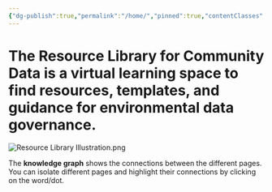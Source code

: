 ```yaml
---
{"dg-publish":true,"permalink":"/home/","pinned":true,"contentClasses":"img-grid cards","tags":["gardenEntry","gardenEntry","gardenEntry","gardenEntry","gardenEntry","gardenEntry","gardenEntry","gardenEntry","gardenEntry","gardenEntry","gardenEntry"]}
---
```


# The Resource Library for Community Data is a virtual learning space to find resources, templates, and guidance for environmental data governance.

![Resource Library Illustration.png](/img/user/Photos%20for%20Resource%20Library/Resource%20Library%20Illustration.png)

The **knowledge graph** shows the connections between the different pages. You can isolate different pages and highlight their connections by clicking on the word/dot.